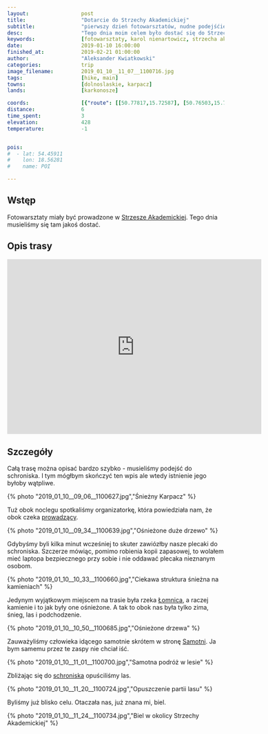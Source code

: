 ```yaml
---
layout:                 post
title:                  "Dotarcie do Strzechy Akademickiej"
subtitle:               "pierwszy dzień fotowarsztatów, nudne podejśćie ale kilka zdjęć można zrobić"
desc:                   "Tego dnia moim celem było dostać się do Strzechy Akademickiej. Samo podejście, pomimo tego że jest mało interesujące, pozwoliło mi zrobić kilka zdjęć, z którym jestem raczej zadowolony."
keywords:               [fotowarsztaty, karol nienartowicz, strzecha akademicka, wang, karpacz, podejście, zima]
date:                   2019-01-10 16:00:00
finished_at:            2019-02-21 01:00:00
author:                 "Aleksander Kwiatkowski"
categories:             trip
image_filename:         2019_01_10__11_07__1100716.jpg
tags:                   [hike, main]
towns:                  [dolnoslaskie, karpacz]
lands:                  [karkonosze]

coords:                 [{"route": [[50.77817,15.72587], [50.76503,15.70476], [50.75075,15.70845]], "type": "hike"}]
distance:               6
time_spent:             3
elevation:              428
temperature:            -1


pois:
#  - lat: 54.45911
#    lon: 18.56281
#    name: POI

---
```


[wiki-strzecha-akademicka]: https://pl.wikipedia.org/wiki/Schronisko_PTTK_%E2%80%9EStrzecha_Akademicka%E2%80%9D
[karol-nienartowicz]: http://www.karolnienartowicz.com/
[wiki-lomnica-rzeka]: https://pl.wikipedia.org/wiki/%C5%81omnica_(dop%C5%82yw_Bobru)
[wiki-samotnia]: https://pl.wikipedia.org/wiki/Schronisko_PTTK_%E2%80%9ESamotnia%E2%80%9D

## Wstęp

Fotowarsztaty miały być prowadzone w [Strzesze Akademickiej][wiki-strzecha-akademicka].
Tego dnia musieliśmy się tam jakoś dostać.

## Opis trasy

<iframe height='405' width='590' frameborder='0' allowtransparency='true' scrolling='no' src='https://www.strava.com/activities/2077527950/embed/2d9c3a6e2a71931af9d7b6e53bf4c1c34297ce15'></iframe>

## Szczegóły

Całą trasę można opisać bardzo szybko - musieliśmy podejść do schroniska.
I tym mógłbym skończyć ten wpis ale wtedy istnienie jego byłoby wątpliwe.

{% photo "2019_01_10__09_06__1100627.jpg","Śnieżny Karpacz" %}

Tuż obok noclegu spotkaliśmy organizatorkę, która powiedziała nam, że
obok czeka [prowadzący][karol-nienartowicz].

{% photo "2019_01_10__09_34__1100639.jpg","Ośnieżone duże drzewo" %}

Gdybyśmy byli kilka minut wcześniej to skuter zawiózłby nasze plecaki do schroniska.
Szczerze mówiąc, pomimo robienia kopii zapasowej, to wolałem mieć laptopa bezpiecznego
przy sobie i nie oddawać plecaka nieznanym osobom.

{% photo "2019_01_10__10_33__1100660.jpg","Ciekawa struktura śnieżna na kamieniach" %}

Jedynym wyjątkowym miejscem na trasie była rzeka [Łomnica][wiki-lomnica-rzeka],
a raczej kamienie i to jak były one ośnieżone. A tak to obok nas była tylko zima, śnieg, las
i podchodzenie.

{% photo "2019_01_10__10_50__1100685.jpg","Ośnieżone drzewa" %}

Zauważyliśmy człowieka idącego samotnie skrótem w stronę [Samotni][wiki-samotnia].
Ja bym samemu przez te zaspy nie chciał iść.

{% photo "2019_01_10__11_01__1100700.jpg","Samotna podróż w lesie" %}

Zbliżając się do [schroniska][wiki-strzecha-akademicka] opuściliśmy las.

{% photo "2019_01_10__11_20__1100724.jpg","Opuszczenie partii lasu" %}

Byliśmy już blisko celu. Otaczała nas, już znana mi, biel.

{% photo "2019_01_10__11_24__1100734.jpg","Biel w okolicy Strzechy Akademickiej" %}
